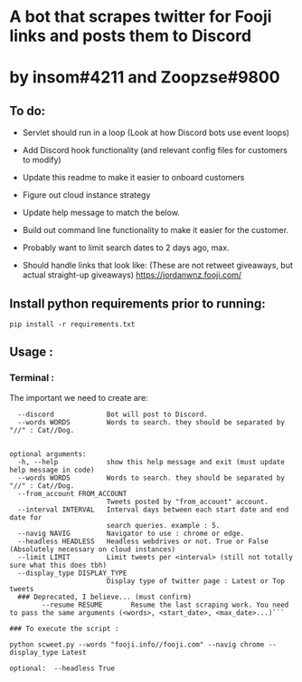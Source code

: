 # A bot that scrapes twitter for Fooji links and posts them to Discord
# by insom#4211 and Zoopzse#9800

## To do:
* Servlet should run in a loop (Look at how Discord bots use event loops)
* Add Discord hook functionality (and relevant config files for customers to modify)
* Update this readme to make it easier to onboard customers
* Figure out cloud instance strategy
* Update help message to match the below.
* Build out command line functionality to make it easier for the customer.
* Probably want to limit search dates to 2 days ago, max.

* Should handle links that look like: (These are not retweet giveaways, but actual straight-up giveaways)
      https://jordanwnz.fooji.com/



## Install python requirements prior to running: 
```pip install -r requirements.txt```

## Usage :
### Terminal :

The important  we need to create are:

```
  --discord             Bot will post to Discord.
  --words WORDS         Words to search. they should be separated by "//" : Cat//Dog.

```


```Scrap tweets.

optional arguments:
  -h, --help            show this help message and exit (must update help message in code)
  --words WORDS         Words to search. they should be separated by "//" : Cat//Dog.
  --from_account FROM_ACCOUNT
                        Tweets posted by "from_account" account.
  --interval INTERVAL   Interval days between each start date and end date for
                        search queries. example : 5.
  --navig NAVIG         Navigator to use : chrome or edge.
  --headless HEADLESS   Headless webdrives or not. True or False (Absolutely necessary on cloud instances)
  --limit LIMIT         Limit tweets per <interval> (still not totally sure what this does tbh)
  --display_type DISPLAY_TYPE
                        Display type of twitter page : Latest or Top tweets
  ### Deprecated, I believe... (must confirm) 
        --resume RESUME       Resume the last scraping work. You need to pass the same arguments (<words>, <start_date>, <max_date>...)```

### To execute the script : 

python scweet.py --words "fooji.info//fooji.com" --navig chrome --display_type Latest

optional:  --headless True
```
